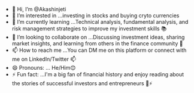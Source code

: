 - 👋 Hi, I’m @Akashinjeti
- 👀 I’m interested in ...investing in stocks and buying cryto currencies
- 🌱 I’m currently learning ...Technical analysis, fundamental analysis, and risk management strategies to improve my investment skills 📚
- 💞️ I’m looking to collaborate on ...Discussing investment ideas, sharing market insights, and learning from others in the finance community 🤝
- 📫 How to reach me ...You can DM me on this platform or connect with me on LinkedIn/Twitter 📫
- 😄 Pronouns: ... He/Him😊
- ⚡ Fun fact: ...I'm a big fan of financial history and enjoy reading about the stories of successful investors and entrepreneurs 📖⚡
<!---
Akashinjeti/Akashinjeti is a ✨ special ✨ repository because its `README.md` (this file) appears on your GitHub profile.
You can click the Preview link to take a look at your changes.
--->
